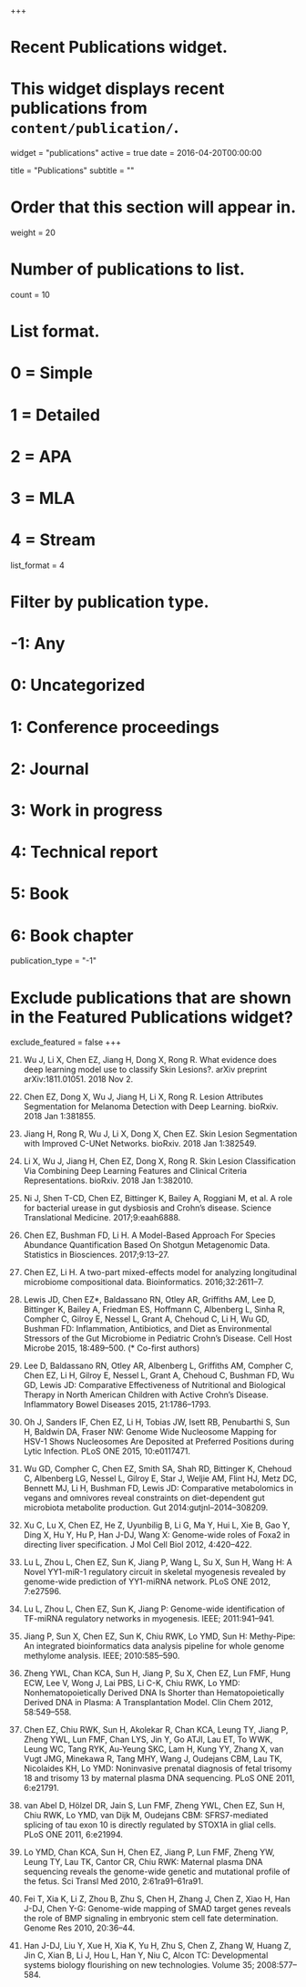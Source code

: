 +++
# Recent Publications widget.
# This widget displays recent publications from `content/publication/`.
widget = "publications"
active = true
date = 2016-04-20T00:00:00

title = "Publications"
subtitle = ""

# Order that this section will appear in.
weight = 20

# Number of publications to list.
count = 10

# List format.
#   0 = Simple
#   1 = Detailed
#   2 = APA
#   3 = MLA
#   4 = Stream
list_format = 4

# Filter by publication type.
# -1: Any
#  0: Uncategorized
#  1: Conference proceedings
#  2: Journal
#  3: Work in progress
#  4: Technical report
#  5: Book
#  6: Book chapter
publication_type = "-1"

# Exclude publications that are shown in the Featured Publications widget?
exclude_featured = false
+++

21. Wu J, Li X, Chen EZ, Jiang H, Dong X, Rong R. What evidence does deep learning model use to classify Skin Lesions?. arXiv preprint arXiv:1811.01051. 2018 Nov 2.

20. Chen EZ, Dong X, Wu J, Jiang H, Li X, Rong R. Lesion Attributes Segmentation for Melanoma Detection with Deep Learning. bioRxiv. 2018 Jan 1:381855.

19. Jiang H, Rong R, Wu J, Li X, Dong X, Chen EZ. Skin Lesion Segmentation with Improved C-UNet Networks. bioRxiv. 2018 Jan 1:382549.

18. Li X, Wu J, Jiang H, Chen EZ, Dong X, Rong R. Skin Lesion Classification Via Combining Deep Learning Features and Clinical Criteria Representations. bioRxiv. 2018 Jan 1:382010.

17. Ni J, Shen T-CD, Chen EZ, Bittinger K, Bailey A, Roggiani M, et al. A role for bacterial urease in gut dysbiosis and Crohn’s disease. Science Translational Medicine. 2017;9:eaah6888.

16. Chen EZ, Bushman FD, Li H. A Model-Based Approach For Species Abundance Quantification Based On Shotgun Metagenomic Data. Statistics in Biosciences. 2017;9:13–27.

15. Chen EZ, Li H. A two-part mixed-effects model for analyzing longitudinal microbiome compositional data. Bioinformatics. 2016;32:2611–7.

14. Lewis JD, Chen EZ*, Baldassano RN, Otley AR, Griffiths AM, Lee D, Bittinger K, Bailey A, Friedman ES, Hoffmann C, Albenberg L, Sinha R, Compher C, Gilroy E, Nessel L, Grant A, Chehoud C, Li H, Wu GD, Bushman FD: Inflammation, Antibiotics, and Diet as Environmental Stressors of the Gut Microbiome in Pediatric Crohn’s Disease. Cell Host Microbe 2015, 18:489–500. (* Co-first authors)

13. Lee D, Baldassano RN, Otley AR, Albenberg L, Griffiths AM, Compher C, Chen EZ, Li H, Gilroy E, Nessel L, Grant A, Chehoud C, Bushman FD, Wu GD, Lewis JD: Comparative Effectiveness of Nutritional and Biological Therapy in North American Children with Active Crohnʼs Disease. Inflammatory Bowel Diseases 2015, 21:1786–1793.

12. Oh J, Sanders IF, Chen EZ, Li H, Tobias JW, Isett RB, Penubarthi S, Sun H, Baldwin DA, Fraser NW: Genome Wide Nucleosome Mapping for HSV-1 Shows Nucleosomes Are Deposited at Preferred Positions during Lytic Infection. PLoS ONE 2015, 10:e0117471.

11. Wu GD, Compher C, Chen EZ, Smith SA, Shah RD, Bittinger K, Chehoud C, Albenberg LG, Nessel L, Gilroy E, Star J, Weljie AM, Flint HJ, Metz DC, Bennett MJ, Li H, Bushman FD, Lewis JD: Comparative metabolomics in vegans and omnivores reveal constraints on diet-dependent gut microbiota metabolite production. Gut 2014:gutjnl–2014–308209.

10. Xu C, Lu X, Chen EZ, He Z, Uyunbilig B, Li G, Ma Y, Hui L, Xie B, Gao Y, Ding X, Hu Y, Hu P, Han J-DJ, Wang X: Genome-wide roles of Foxa2 in directing liver specification. J Mol Cell Biol 2012, 4:420–422.

9. Lu L, Zhou L, Chen EZ, Sun K, Jiang P, Wang L, Su X, Sun H, Wang H: A Novel YY1-miR-1 regulatory circuit in skeletal myogenesis revealed by genome-wide prediction of YY1-miRNA network. PLoS ONE 2012, 7:e27596.

8. Lu L, Zhou L, Chen EZ, Sun K, Jiang P: Genome-wide identification of TF-miRNA regulatory networks in myogenesis. IEEE; 2011:941–941.

7. Jiang P, Sun X, Chen EZ, Sun K, Chiu RWK, Lo YMD, Sun H: Methy-Pipe: An integrated bioinformatics data analysis pipeline for whole genome methylome analysis. IEEE; 2010:585–590.

6. Zheng YWL, Chan KCA, Sun H, Jiang P, Su X, Chen EZ, Lun FMF, Hung ECW, Lee V, Wong J, Lai PBS, Li C-K, Chiu RWK, Lo YMD: Nonhematopoietically Derived DNA Is Shorter than Hematopoietically Derived DNA in Plasma: A Transplantation Model. Clin Chem 2012, 58:549–558.

5. Chen EZ, Chiu RWK, Sun H, Akolekar R, Chan KCA, Leung TY, Jiang P, Zheng YWL, Lun FMF, Chan LYS, Jin Y, Go ATJI, Lau ET, To WWK, Leung WC, Tang RYK, Au-Yeung SKC, Lam H, Kung YY, Zhang X, van Vugt JMG, Minekawa R, Tang MHY, Wang J, Oudejans CBM, Lau TK, Nicolaides KH, Lo YMD: Noninvasive prenatal diagnosis of fetal trisomy 18 and trisomy 13 by maternal plasma DNA sequencing. PLoS ONE 2011, 6:e21791.

4. van Abel D, Hölzel DR, Jain S, Lun FMF, Zheng YWL, Chen EZ, Sun H, Chiu RWK, Lo YMD, van Dijk M, Oudejans CBM: SFRS7-mediated splicing of tau exon 10 is directly regulated by STOX1A in glial cells. PLoS ONE 2011, 6:e21994.

3. Lo YMD, Chan KCA, Sun H, Chen EZ, Jiang P, Lun FMF, Zheng YW, Leung TY, Lau TK, Cantor CR, Chiu RWK: Maternal plasma DNA sequencing reveals the genome-wide genetic and mutational profile of the fetus. Sci Transl Med 2010, 2:61ra91–61ra91.

2. Fei T, Xia K, Li Z, Zhou B, Zhu S, Chen H, Zhang J, Chen Z, Xiao H, Han J-DJ, Chen Y-G: Genome-wide mapping of SMAD target genes reveals the role of BMP signaling in embryonic stem cell fate determination. Genome Res 2010, 20:36–44.

1. Han J-DJ, Liu Y, Xue H, Xia K, Yu H, Zhu S, Chen Z, Zhang W, Huang Z, Jin C, Xian B, Li J, Hou L, Han Y, Niu C, Alcon TC: Developmental systems biology flourishing on new technologies. Volume 35; 2008:577–584.